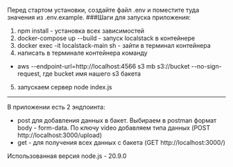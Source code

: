 Перед стартом установки, создайте файл .env и поместите туда значения из .env.example. 
###Шаги для запуска приложения:

1) npm install - установка всех зависимостей
2) docker-compose up --build - запуск localstack в контейнере 
3) docker exec -it localstack-main sh - зайти в терминал контейнера
4) написать в терминале контейнера команду
-  aws --endpoint-url=http://localhost:4566 s3 mb s3://bucket --no-sign-request, где bucket имя нашего s3 бакета
5) запускаем сервер node index.js

___

В приложении есть 2 эндпоинта:
- post для добавления данных в бакет. Выбираем в postman формат body - form-data. По ключу video добавляем типа данных (POST http://localhost:3000/upload)
- get - для получения всех данных с бакета (GET http://localhost:3000/)

Использованная версия node.js - 20.9.0
